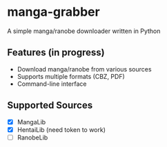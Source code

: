 # manga-grabber

A simple manga/ranobe downloader written in Python

## Features (in progress)
- Download manga/ranobe from various sources
- Supports multiple formats (CBZ, PDF)
- Command-line interface

## Supported Sources
- [x] MangaLib
- [x] HentaiLib (need token to work)
- [ ] RanobeLib
